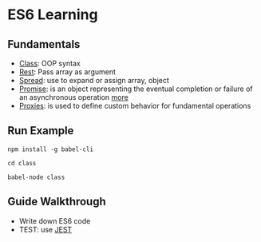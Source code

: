 # ES6 Learning

## Fundamentals

* [Class](class): OOP syntax
* [Rest](spread_rest): Pass array as argument
* [Spread](spread_rest): use to expand or assign array, object
* [Promise](promises): is an object representing the eventual completion or failure of an asynchronous operation [more](http://jamesknelson.com/grokking-es6-promises-the-four-functions-you-need-to-avoid-callback-hell)
* [Proxies](proxies): is used to define custom behavior for fundamental operations

## Run Example
`npm install -g babel-cli`

`cd class`

`babel-node class`

## Guide Walkthrough

* Write down ES6 code
* TEST: use [JEST](https://facebook.github.io/jest/)
